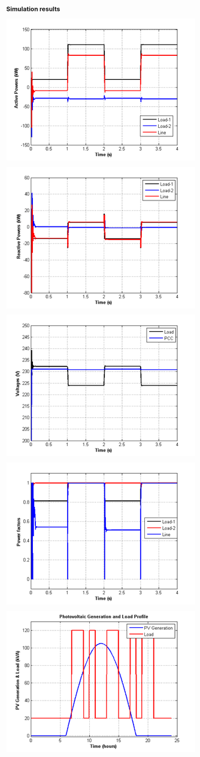 ### Simulation results

![](./active_power.png)

![](./reactive_power.png)

![](./voltage.png)

![](./power_factor.png)


![](./profile.png)
